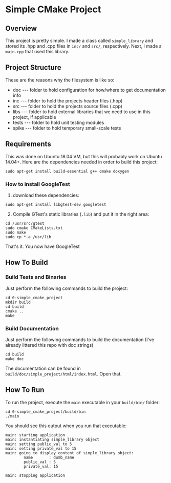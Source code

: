 # Simple CMake Project

## Overview
This project is pretty simple. I made a class called `simple_library` and stored its .hpp and .cpp files in `inc/` and `src/`, respectively. Next, I made a `main.cpp` that used this library.

## Project Structure
These are the reasons why the filesystem is like so:
* doc --- folder to hold configuration for how/where to get documentation info
* inc --- folder to hold the projects header files (.hpp)
* src --- folder to hold the projects source files (.cpp)
* libs --- folder to hold external libraries that we need to use in this project, if applicable
* tests --- folder to hold unit testing modules
* spike --- folder to hold temporary small-scale tests 

## Requirements
This was done on Ubuntu 18.04 VM, but this will probably work on Ubuntu 14.04+. Here are the dependencies needed in order to build this project:

```
sudo apt-get install build-essential g++ cmake doxygen
```
### How to install GoogleTest
1. download these dependencies:
```
sudo apt-get install libgtest-dev googletest
```
2. Compile GTest's static libraries (`.lib`) and put it in the right area:
```
cd /usr/src/gtest
sudo cmake CMakeLists.txt
sudo make
sudo cp *.a /usr/lib
```
That's it. You now have GoogleTest
## How To Build
### Build Tests and Binaries
Just perform the following commands to build the project:
```
cd 0-simple_cmake_project
mkdir build
cd build
cmake ..
make
```

### Build Documentation
Just perform the following commands to build the documentation (I've already littered this repo with doc strings)
```
cd build
make doc
```
The documentation can be found in `build/doc/simple_project/html/index.html`. Open that.
## How To Run

To run the project, execute the `main` executable in your `build/bin/` folder:

```
cd 0-simple_cmake_project/build/bin
./main
```

You should see this output when you run that executable:
```
main: starting application
main: instantiating simple_library object
main: setting public_val to 5
main: setting private_val to 15
main: going to display content of simple_library object:
        name       : dumb_name
        public_val : 5
        private_val: 15

main: stopping application
```
